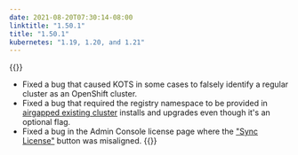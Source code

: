 ```yaml
---
date: 2021-08-20T07:30:14-08:00
linktitle: "1.50.1"
title: "1.50.1"
kubernetes: "1.19, 1.20, and 1.21"
---
```


{{<fixes>}}
 * Fixed a bug that caused KOTS in some cases to falsely identify a regular cluster as an OpenShift cluster.
 * Fixed a bug that required the registry namespace to be provided in [airgapped existing cluster](/vendor/guides/airgapped-existing-cluster/) installs and upgrades even though it's an optional flag.
 * Fixed a bug in the Admin Console license page where the ["Sync License"](/kotsadm/updating/license-updates/#syncing-the-license) button was misaligned.
{{</fixes>}}
